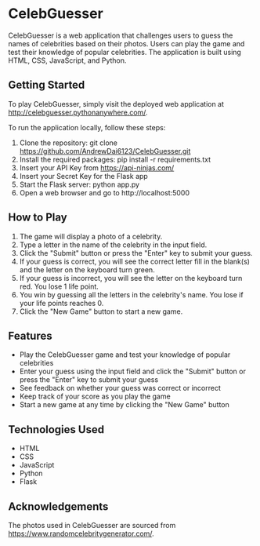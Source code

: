 # CelebGuesser
CelebGuesser is a web application that challenges users to guess the names of celebrities based on their photos. Users can play the game and test their knowledge of popular celebrities. The application is built using HTML, CSS, JavaScript, and Python.

## Getting Started
To play CelebGuesser, simply visit the deployed web application at http://celebguesser.pythonanywhere.com/.

To run the application locally, follow these steps:

1. Clone the repository: git clone https://github.com/AndrewDai6123/CelebGuesser.git
2. Install the required packages: pip install -r requirements.txt
3. Insert your API Key from https://api-ninjas.com/
4. Insert your Secret Key for the Flask app
5. Start the Flask server: python app.py
6. Open a web browser and go to http://localhost:5000

## How to Play

1. The game will display a photo of a celebrity.
2. Type a letter in the name of the celebrity in the input field.
3. Click the "Submit" button or press the "Enter" key to submit your guess.
4. If your guess is correct, you will see the correct letter fill in the blank(s) and the letter on the keyboard turn green.
5. If your guess is incorrect, you will see the letter on the keyboard turn red. You lose 1 life point.
6. You win by guessing all the letters in the celebrity's name. You lose if your life points reaches 0.
8. Click the "New Game" button to start a new game.

## Features
- Play the CelebGuesser game and test your knowledge of popular celebrities
- Enter your guess using the input field and click the "Submit" button or press the "Enter" key to submit your guess
- See feedback on whether your guess was correct or incorrect
- Keep track of your score as you play the game
- Start a new game at any time by clicking the "New Game" button

## Technologies Used
- HTML
- CSS
- JavaScript
- Python
- Flask

## Acknowledgements
The photos used in CelebGuesser are sourced from https://www.randomcelebritygenerator.com/.

